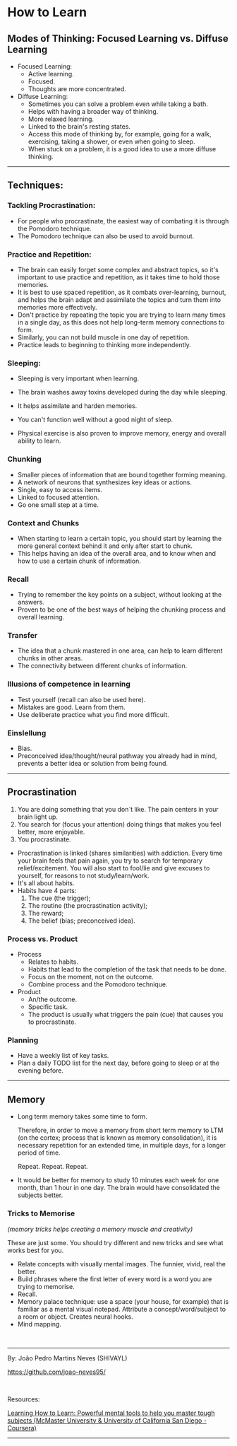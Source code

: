 # How to Learn

## Modes of Thinking: Focused Learning vs. Diffuse Learning

- Focused Learning:
  - Active learning.
  - Focused.
  - Thoughts are more concentrated.
- Diffuse Learning:
  - Sometimes you can solve a problem even while taking a bath.
  - Helps with having a broader way of thinking.
  - More relaxed learning.
  - Linked to the brain's resting states.
  - Access this mode of thinking by, for example, going for a walk, exercising, taking a shower, or even when going to sleep.
  - When stuck on a problem, it is a good idea to use a more diffuse thinking.

---

## Techniques:

### Tackling Procrastination:

- For people who procrastinate, the easiest way of combating it is through the Pomodoro technique.
- The Pomodoro technique can also be used to avoid burnout.

### Practice and Repetition:

- The brain can easily forget some complex and abstract topics, so it's important to use practice and repetition, as it takes time to hold those memories.
- It is best to use spaced repetition, as it combats over-learning, burnout, and helps the brain adapt and assimilate the topics and turn them into memories more effectively.
- Don't practice by repeating the topic you are trying to learn many times in a single day, as this does not help long-term memory connections to form.
- Similarly, you can not build muscle in one day of repetition.
- Practice leads to beginning to thinking more independently.

### Sleeping:

- Sleeping is very important when learning.

- The brain washes away toxins developed during the day while sleeping.

- It helps assimilate and harden memories.

- You can't function well without a good night of sleep.

- Physical exercise is also proven to improve memory, energy and overall ability to learn.


### Chunking

- Smaller pieces of information that are bound together forming meaning.
- A network of neurons that synthesizes key ideas or actions.
- Single, easy to access items.
- Linked to focused attention.
- Go one small step at a time.

### Context and Chunks

- When starting to learn a certain topic, you should start by learning the more general context behind it and only after start to chunk.
- This helps having an idea of the overall area, and to know when and how to use a certain chunk of information.

### Recall

- Trying to remember the key points on a subject, without looking at the answers.
- Proven to be one of the best ways of helping the chunking process and overall learning.

### Transfer

- The idea that a chunk mastered in one area, can help to learn different chunks in other areas.
- The connectivity between different chunks of information.

### Illusions of competence in learning

- Test yourself (recall can also be used here).
- Mistakes are good. Learn from them.
- Use deliberate practice what you find more difficult.

### Einslellung

- Bias.
- Preconceived idea/thought/neural pathway you already had in mind, prevents a better idea or solution from being found.

---

## Procrastination

1. You are doing something that you don´t like. The pain centers in your brain light up.
2. You search for (focus your attention) doing things that makes you feel better, more enjoyable.
3. You procrastinate.

- Procrastination is linked (shares similarities) with addiction. Every time your brain feels that pain again, you try to search for temporary relief/excitement. You will also start to fool/lie and give excuses to yourself, for reasons to not study/learn/work.
- It's all about habits.
- Habits have 4 parts:
  1. The cue (the trigger);
  2. The routine (the procrastination activity);
  3. The reward;
  4. The belief (bias; preconceived idea).

### Process vs. Product

- Process
  - Relates to habits.
  - Habits that lead to the completion of the task that needs to be done.
  - Focus on the moment, not on the outcome.
  - Combine process and the Pomodoro technique.
- Product
  - An/the outcome.
  - Specific task.
  - The product is usually what triggers the pain (cue) that causes you to procrastinate.

### Planning

- Have a weekly list of key tasks.
- Plan a daily TODO list for the next day, before going to sleep or at the evening before.

---

## Memory

- Long term memory takes some time to form.

  Therefore, in order to move a memory from short term memory to LTM (on the cortex; process that is known as memory consolidation), it is necessary repetition for an extended time, in multiple days, for a longer period of time.

  Repeat. Repeat. Repeat.

- It would be better for memory to study 10 minutes each week for one month, than 1 hour in one day. The brain would have consolidated the subjects better.

### Tricks to Memorise

*(memory tricks helps creating a memory muscle and creativity)*

These are just some. You should try different and new tricks and see what works best for you.

- Relate concepts with visually mental images. The funnier, vivid, real the better.
- Build phrases where the first letter of every word is a word you are trying to memorise.
- Recall.
- Memory palace technique: use a space (your house, for example) that is familiar as a mental visual notepad. Attribute a concept/word/subject to a room or object. Creates neural hooks.
- Mind mapping.

&nbsp;

---

By: João Pedro Martins Neves (SHIVAYL)

https://github.com/joao-neves95/

&nbsp;

Resources:

[Learning How to Learn: Powerful mental tools to help you master tough subjects (McMaster University & University of California San Diego - Coursera)](https://www.coursera.org/learn/learning-how-to-learn)

---
